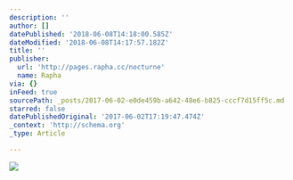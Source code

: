 ```yaml
---
description: ''
author: []
datePublished: '2018-06-08T14:18:00.585Z'
dateModified: '2018-06-08T14:17:57.182Z'
title: ''
publisher:
  url: 'http://pages.rapha.cc/nocturne'
  name: Rapha
via: {}
inFeed: true
sourcePath: _posts/2017-06-02-e0de459b-a642-48e6-b825-cccf7d15ff5c.md
starred: false
datePublishedOriginal: '2017-06-02T17:19:47.474Z'
_context: 'http://schema.org'
_type: Article

---
```

![](https://the-grid-user-content.s3-us-west-2.amazonaws.com/6d9988fc-dc79-46d4-9594-298229202742.jpg)